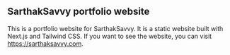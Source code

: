 ## SarthakSavvy portfolio website

This is a portfolio website for SarthakSavvy. It is a static website built with Next.js and Tailwind CSS.
If you want to see the website, you can visit https://sarthaksavvy.com.